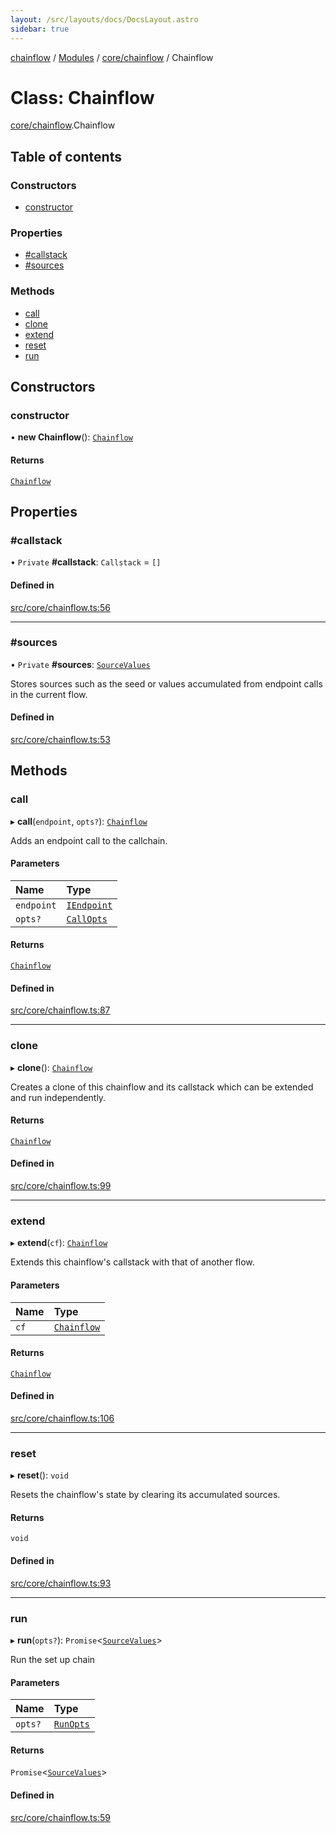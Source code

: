 ```yaml
---
layout: /src/layouts/docs/DocsLayout.astro
sidebar: true
---
```


[chainflow](../README) / [Modules](../modules) / [core/chainflow](../modules/core_chainflow) / Chainflow

# Class: Chainflow

[core/chainflow](../modules/core_chainflow).Chainflow

## Table of contents

### Constructors

- [constructor](./core_chainflow.Chainflow#constructor)

### Properties

- [#callstack](./core_chainflow.Chainflow##callstack)
- [#sources](./core_chainflow.Chainflow##sources)

### Methods

- [call](./core_chainflow.Chainflow#call)
- [clone](./core_chainflow.Chainflow#clone)
- [extend](./core_chainflow.Chainflow#extend)
- [reset](./core_chainflow.Chainflow#reset)
- [run](./core_chainflow.Chainflow#run)

## Constructors

### constructor

• **new Chainflow**(): [`Chainflow`](./core_chainflow.Chainflow)

#### Returns

[`Chainflow`](./core_chainflow.Chainflow)

## Properties

### #callstack

• `Private` **#callstack**: `Callstack` = `[]`

#### Defined in

[src/core/chainflow.ts:56](https://github.com/edwinlzs/chainflow/blob/b0b3282/src/core/chainflow.ts#L56)

___

### #sources

• `Private` **#sources**: [`SourceValues`](../modules/core_inputNode#sourcevalues)

Stores sources such as the seed or values accumulated from
endpoint calls in the current flow.

#### Defined in

[src/core/chainflow.ts:53](https://github.com/edwinlzs/chainflow/blob/b0b3282/src/core/chainflow.ts#L53)

## Methods

### call

▸ **call**(`endpoint`, `opts?`): [`Chainflow`](./core_chainflow.Chainflow)

Adds an endpoint call to the callchain.

#### Parameters

| Name | Type |
| :------ | :------ |
| `endpoint` | [`IEndpoint`](../interfaces/core_chainflow.IEndpoint) |
| `opts?` | [`CallOpts`](../interfaces/core_chainflow.CallOpts) |

#### Returns

[`Chainflow`](./core_chainflow.Chainflow)

#### Defined in

[src/core/chainflow.ts:87](https://github.com/edwinlzs/chainflow/blob/b0b3282/src/core/chainflow.ts#L87)

___

### clone

▸ **clone**(): [`Chainflow`](./core_chainflow.Chainflow)

Creates a clone of this chainflow and its callstack
 which can be extended and run independently.

#### Returns

[`Chainflow`](./core_chainflow.Chainflow)

#### Defined in

[src/core/chainflow.ts:99](https://github.com/edwinlzs/chainflow/blob/b0b3282/src/core/chainflow.ts#L99)

___

### extend

▸ **extend**(`cf`): [`Chainflow`](./core_chainflow.Chainflow)

Extends this chainflow's callstack with that of another flow.

#### Parameters

| Name | Type |
| :------ | :------ |
| `cf` | [`Chainflow`](./core_chainflow.Chainflow) |

#### Returns

[`Chainflow`](./core_chainflow.Chainflow)

#### Defined in

[src/core/chainflow.ts:106](https://github.com/edwinlzs/chainflow/blob/b0b3282/src/core/chainflow.ts#L106)

___

### reset

▸ **reset**(): `void`

Resets the chainflow's state by clearing its accumulated sources.

#### Returns

`void`

#### Defined in

[src/core/chainflow.ts:93](https://github.com/edwinlzs/chainflow/blob/b0b3282/src/core/chainflow.ts#L93)

___

### run

▸ **run**(`opts?`): `Promise`\<[`SourceValues`](../modules/core_inputNode#sourcevalues)\>

Run the set up chain

#### Parameters

| Name | Type |
| :------ | :------ |
| `opts?` | [`RunOpts`](../interfaces/core_chainflow.RunOpts) |

#### Returns

`Promise`\<[`SourceValues`](../modules/core_inputNode#sourcevalues)\>

#### Defined in

[src/core/chainflow.ts:59](https://github.com/edwinlzs/chainflow/blob/b0b3282/src/core/chainflow.ts#L59)
